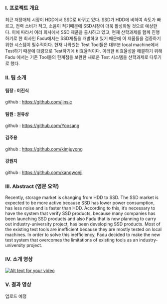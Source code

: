 ### I. 프로젝트 개요
최근 저장매체 시장이 HDD에서 SSD로 바뀌고 있다. SSD가 HDD에 비하여 속도가 빠르고, 전력 소비가 적고, 소음이 적기때문에 SSD시장이 더욱 활성화될 것으로 예상한다. 이에 따라서 여러 회사에서 SSD 제품을 출시하고 있고, 현재 산학과제를 함께 진행하기로 한 회사인 Fadu에서는 SSD제품을 개발하고 있기 때문에 이 제품들을 검증하기 위한 시스템이 필수적이다. 현재 나와있는 Test Tool들은 대부분 local machine에서 Test하기 때문에 대량으로 Test하기에 비효율적이다. 이러한 비효율성을 해결하기 위해 Fadu 에서는 기존 Tool들의 한계점을 보완한 새로운 Test 시스템을 산학과제로 다루기로 했다.


###  II. 팀 소개

#### 팀장 : 이진식
github : https://github.com/jinsic
#### 팀원 : 권유상
github : https://github.com/Yoosang
#### 김주용
github : https://github.com/kimjuyong
#### 강원지
github : https://github.com/kangwonji

### III. Abstract (영문 요약)
Recently, storage market is changing from HDD to SSD. The SSD market is expected to be more active because SSD has lower power consumption, has less noise and is faster than HDD.
According to this, it’s necessary to have the system that verify SSD products, because many companies has been launching SSD products and also Fadu that is now planning to carry out industry-university project, has been developing SSD products.
Most of the existing test tools are inefficient because they are mostly tested on local machines.
In order to solve this inefficiency, Fadu decided to make the new test system that overcomes the limitations of existing tools as an industry-university project.

### IV. 소개 영상
[![Alt text for your video](https://img.youtube.com/vi/adJaV64t9XQ/0.jpg)](https://youtu.be/adJaV64t9XQ)

### V.  결과 영상
업로드 예정
